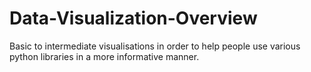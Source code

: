 # Data-Visualization-Overview

Basic to intermediate visualisations in order to help people use various python libraries in a more informative manner. 
